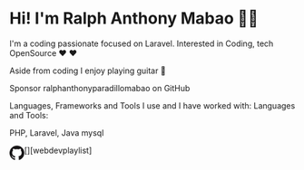 # Hi! I'm Ralph Anthony Mabao 👋🏼

I'm a coding passionate focused on Laravel. Interested in Coding, tech OpenSource ❤️ ❤️

Aside from coding I enjoy playing guitar :guitar:

Sponsor ralphanthonyparadillomabao on GitHub

Languages, Frameworks and Tools I use and I have worked with:
Languages and Tools:


PHP, Laravel, Java mysql

[<img align="left" alt="GitHub" width="26px" src="https://raw.githubusercontent.com/github/explore/78df643247d429f6cc873026c0622819ad797942/topics/github/github.png" />][webdevplaylist]
